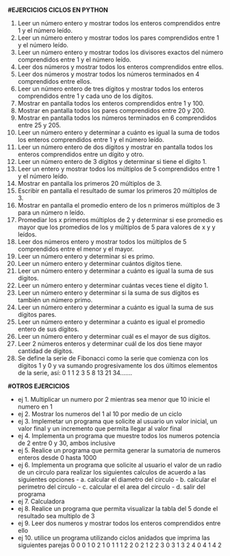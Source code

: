 **#EJERCICIOS CICLOS EN PYTHON**

1. Leer un número entero y mostrar todos los enteros comprendidos entre 1 y el número
leído.
2. Leer un número entero y mostrar todos los pares comprendidos entre 1 y el número
leído.
3. Leer un número entero y mostrar todos los divisores exactos del número comprendidos
entre 1 y el número leído.
4. Leer dos números y mostrar todos los enteros comprendidos entre ellos.
5. Leer dos números y mostrar todos los números terminados en 4 comprendidos entre
ellos.
6. Leer un número entero de tres dígitos y mostrar todos los enteros comprendidos entre 1
y cada uno de los dígitos.
7. Mostrar en pantalla todos los enteros comprendidos entre 1 y 100.
8. Mostrar en pantalla todos los pares comprendidos entre 20 y 200.
9. Mostrar en pantalla todos los números terminados en 6 comprendidos entre 25 y 205.
10. Leer un número entero y determinar a cuánto es igual la suma de todos los enteros
comprendidos entre 1 y el número leído.
11. Leer un número entero de dos dígitos y mostrar en pantalla todos los enteros
comprendidos entre un dígito y otro.
12. Leer un número entero de 3 dígitos y determinar si tiene el dígito 1.
13. Leer un entero y mostrar todos los múltiplos de 5 comprendidos entre 1 y el número
leído.
14. Mostrar en pantalla los primeros 20 múltiplos de 3.
15. Escribir en pantalla el resultado de sumar los primeros 20 múltiplos de 3.
16. Mostrar en pantalla el promedio entero de los n primeros múltiplos de 3 para un número
n leído.
17. Promediar los x primeros múltiplos de 2 y determinar si ese promedio es mayor que los
promedios de los y múltiplos de 5 para valores de x y y leídos.
18. Leer dos números entero y mostrar todos los múltiplos de 5 comprendidos entre el
menor y el mayor.
19. Leer un número entero y determinar si es primo.
20. Leer un número entero y determinar cuántos dígitos tiene.
21. Leer un número entero y determinar a cuánto es igual la suma de sus dígitos.
22. Leer un número entero y determinar cuántas veces tiene el dígito 1.
23. Leer un número entero y determinar si la suma de sus dígitos es también un número
primo.
24. Leer un número entero y determinar a cuánto es igual la suma de sus dígitos pares.
25. Leer un número entero y determinar a cuánto es igual el promedio entero de sus dígitos.
26. Leer un número entero y determinar cuál es el mayor de sus dígitos.
27. Leer 2 números enteros y determinar cuál de los dos tiene mayor cantidad de dígitos.
39. Se define la serie de Fibonacci como la serie que comienza con los dígitos 1 y 0 y va
sumando progresivamente los dos últimos elementos de la serie, así:
0 1 1 2 3 5 8 13 21 34.......

**#OTROS EJERCICIOS**
- ej 1. Multiplicar un numero por 2 mientras sea menor que 10 inicie el numero en 1
- ej 2. Mostrar los numeros del 1 al 10 por medio de un ciclo
- ej 3. Implemetar un programa que solicite al usuario un valor inicial, un valor final y un incremento que permita llegar al valor final
- ej 4. Implementa un programa que muestre todos los numeros potencia de 2 entre 0 y 30, ambos inclusive
- ej 5. Realice un programa que permita generar la sumatoria de numeros enteros desde 0 hasta 1000
- ej 6. Implementa un programa que solicite al usuario el valor de un radio de un circulo para realizar los siguientes calculos de acuerdo a las siguientes opciones
		- a. calcular el diametro del circulo
		- b. calcular el perimetro del circulo
		- c. calcular el el area del circulo
		- d. salir del programa
- ej 7. Calculadora
- ej 8. Realice un programa que permita visualizar la tabla del 5 donde el resultado sea multiplo de 3
- ej 9. Leer dos numeros y mostrar todos los enteros comprendidos entre ello
- ej 10. utilice un programa utilizando ciclos anidados que imprima las siguientes parejas
0 0
0 1
0 2
1 0
1 1
1 2
2 0
2 1
2 2
3 0
3 1
3 2
4 0
4 1
4 2